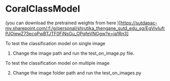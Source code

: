 # CoralClassModel

(you can download the pretrained weights from here )[https://sutdapac-my.sharepoint.com/:f:/g/personal/shrutika_thengane_sutd_edu_sg/EgVivlufrPJOiewZ73ecqPwBTJTF0FiNsGu_OPqfeVNGgw?e=ja1Rn3]

To test the classification model on single image

1. Change the image path and run the test_on_image.py file. 

To test the classification model on multiple image

2. Change the image folder path and run the test_on_images.py

